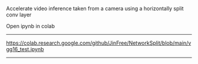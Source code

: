 Accelerate video inference taken from a camera using a horizontally split conv layer

Open ipynb in colab

---

https://colab.research.google.com/github/JinFree/NetworkSplit/blob/main/vgg16_test.ipynb

---
